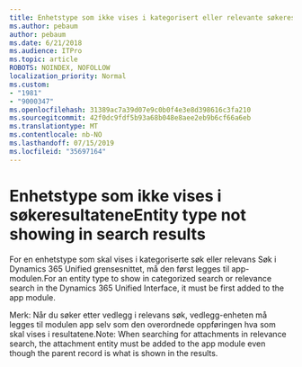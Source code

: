```yaml
---
title: Enhetstype som ikke vises i kategorisert eller relevante søkeresultater i Dynamics 365 Unified grensesnitt
ms.author: pebaum
author: pebaum
ms.date: 6/21/2018
ms.audience: ITPro
ms.topic: article
ROBOTS: NOINDEX, NOFOLLOW
localization_priority: Normal
ms.custom:
- "1981"
- "9000347"
ms.openlocfilehash: 31389ac7a39d07e9c0b0f4e3e8d398616c3fa210
ms.sourcegitcommit: 42f0dc9fdf5b93a68b048e8aee2eb9b6cf66a6eb
ms.translationtype: MT
ms.contentlocale: nb-NO
ms.lasthandoff: 07/15/2019
ms.locfileid: "35697164"
---
```

# <a name="entity-type-not-showing-in-search-results"></a><span data-ttu-id="a59be-102">Enhetstype som ikke vises i søkeresultatene</span><span class="sxs-lookup"><span data-stu-id="a59be-102">Entity type not showing in search results</span></span>

<span data-ttu-id="a59be-103">For en enhetstype som skal vises i kategoriserte søk eller relevans Søk i Dynamics 365 Unified grensesnittet, må den først legges til app-modulen.</span><span class="sxs-lookup"><span data-stu-id="a59be-103">For an entity type to show in categorized search or relevance search in the Dynamics 365 Unified Interface, it must be first added to the app module.</span></span>

<span data-ttu-id="a59be-104">Merk: Når du søker etter vedlegg i relevans søk, vedlegg-enheten må legges til modulen app selv som den overordnede oppføringen hva som skal vises i resultatene.</span><span class="sxs-lookup"><span data-stu-id="a59be-104">Note: When searching for attachments in relevance search, the attachment entity must be added to the app module even though the parent record is what is shown in the results.</span></span>
